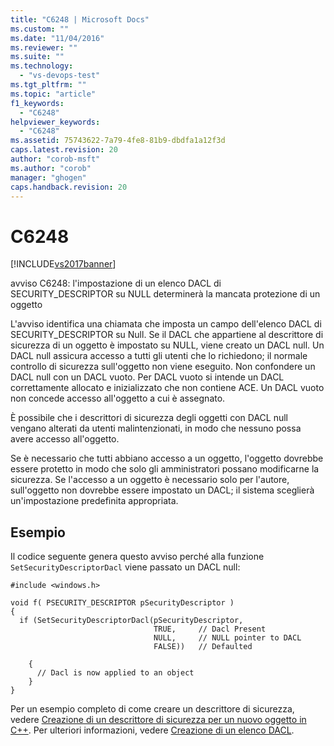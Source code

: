 ```yaml
---
title: "C6248 | Microsoft Docs"
ms.custom: ""
ms.date: "11/04/2016"
ms.reviewer: ""
ms.suite: ""
ms.technology: 
  - "vs-devops-test"
ms.tgt_pltfrm: ""
ms.topic: "article"
f1_keywords: 
  - "C6248"
helpviewer_keywords: 
  - "C6248"
ms.assetid: 75743622-7a79-4fe8-81b9-dbdfa1a12f3d
caps.latest.revision: 20
author: "corob-msft"
ms.author: "corob"
manager: "ghogen"
caps.handback.revision: 20
---
```

# C6248
[!INCLUDE[vs2017banner](../code-quality/includes/vs2017banner.md)]

avviso C6248: l'impostazione di un elenco DACL di SECURITY\_DESCRIPTOR su NULL determinerà la mancata protezione di un oggetto  
  
 L'avviso identifica una chiamata che imposta un campo dell'elenco DACL di SECURITY\_DESCRIPTOR su Null.  Se il DACL che appartiene al descrittore di sicurezza di un oggetto è impostato su NULL, viene creato un DACL null.  Un DACL null assicura accesso a tutti gli utenti che lo richiedono; il normale controllo di sicurezza sull'oggetto non viene eseguito.  Non confondere un DACL null con un DACL vuoto.  Per DACL vuoto si intende un DACL correttamente allocato e inizializzato che non contiene ACE.  Un DACL vuoto non concede accesso all'oggetto a cui è assegnato.  
  
 È possibile che i descrittori di sicurezza degli oggetti con DACL null vengano alterati da utenti malintenzionati, in modo che nessuno possa avere accesso all'oggetto.  
  
 Se è necessario che tutti abbiano accesso a un oggetto, l'oggetto dovrebbe essere protetto in modo che solo gli amministratori possano modificarne la sicurezza.  Se l'accesso a un oggetto è necessario solo per l'autore, sull'oggetto non dovrebbe essere impostato un DACL; il sistema sceglierà un'impostazione predefinita appropriata.  
  
## Esempio  
 Il codice seguente genera questo avviso perché alla funzione `SetSecurityDescriptorDacl` viene passato un DACL null:  
  
```  
#include <windows.h>  
  
void f( PSECURITY_DESCRIPTOR pSecurityDescriptor )  
{  
  if (SetSecurityDescriptorDacl(pSecurityDescriptor,  
                                TRUE,     // Dacl Present  
                                NULL,     // NULL pointer to DACL      
                                FALSE))   // Defaulted  
  
    {  
      // Dacl is now applied to an object  
    }  
}  
```  
  
 Per un esempio completo di come creare un descrittore di sicurezza, vedere [Creazione di un descrittore di sicurezza per un nuovo oggetto in C\+\+](http://msdn.microsoft.com/library/aa446595.aspx).  Per ulteriori informazioni, vedere [Creazione di un elenco DACL](http://msdn.microsoft.com/library/ms717798.aspx).
